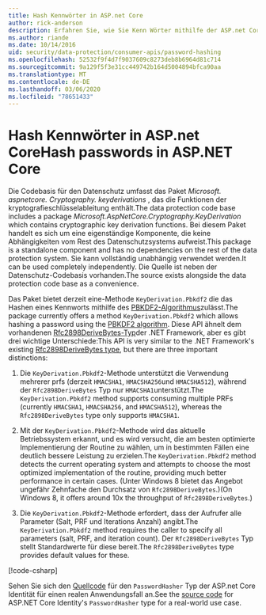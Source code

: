 ```yaml
---
title: Hash Kennwörter in ASP.net Core
author: rick-anderson
description: Erfahren Sie, wie Sie Kenn Wörter mithilfe der ASP.net Core-Datenschutz-APIs Kenn Wörtern.
ms.author: riande
ms.date: 10/14/2016
uid: security/data-protection/consumer-apis/password-hashing
ms.openlocfilehash: 52532f9f4d7f9037609c8273deb8b6964d81c714
ms.sourcegitcommit: 9a129f5f3e31cc449742b164d5004894bfca90aa
ms.translationtype: MT
ms.contentlocale: de-DE
ms.lasthandoff: 03/06/2020
ms.locfileid: "78651433"
---
```

# <a name="hash-passwords-in-aspnet-core"></a><span data-ttu-id="1ccb3-103">Hash Kennwörter in ASP.net Core</span><span class="sxs-lookup"><span data-stu-id="1ccb3-103">Hash passwords in ASP.NET Core</span></span>

<span data-ttu-id="1ccb3-104">Die Codebasis für den Datenschutz umfasst das Paket *Microsoft. aspnetcore. Cryptography. keyderivations* , das die Funktionen der kryptografieschlüsselableitung enthält.</span><span class="sxs-lookup"><span data-stu-id="1ccb3-104">The data protection code base includes a package *Microsoft.AspNetCore.Cryptography.KeyDerivation* which contains cryptographic key derivation functions.</span></span> <span data-ttu-id="1ccb3-105">Bei diesem Paket handelt es sich um eine eigenständige Komponente, die keine Abhängigkeiten vom Rest des Datenschutzsystems aufweist.</span><span class="sxs-lookup"><span data-stu-id="1ccb3-105">This package is a standalone component and has no dependencies on the rest of the data protection system.</span></span> <span data-ttu-id="1ccb3-106">Sie kann vollständig unabhängig verwendet werden.</span><span class="sxs-lookup"><span data-stu-id="1ccb3-106">It can be used completely independently.</span></span> <span data-ttu-id="1ccb3-107">Die Quelle ist neben der Datenschutz-Codebasis vorhanden.</span><span class="sxs-lookup"><span data-stu-id="1ccb3-107">The source exists alongside the data protection code base as a convenience.</span></span>

<span data-ttu-id="1ccb3-108">Das Paket bietet derzeit eine-Methode `KeyDerivation.Pbkdf2` die das Hashen eines Kennworts mithilfe des [PBKDF2-Algorithmus](https://tools.ietf.org/html/rfc2898#section-5.2)zulässt.</span><span class="sxs-lookup"><span data-stu-id="1ccb3-108">The package currently offers a method `KeyDerivation.Pbkdf2` which allows hashing a password using the [PBKDF2 algorithm](https://tools.ietf.org/html/rfc2898#section-5.2).</span></span> <span data-ttu-id="1ccb3-109">Diese API ähnelt dem vorhandenen [Rfc2898DeriveBytes-Typ](/dotnet/api/system.security.cryptography.rfc2898derivebytes)der .NET Framework, aber es gibt drei wichtige Unterschiede:</span><span class="sxs-lookup"><span data-stu-id="1ccb3-109">This API is very similar to the .NET Framework's existing [Rfc2898DeriveBytes type](/dotnet/api/system.security.cryptography.rfc2898derivebytes), but there are three important distinctions:</span></span>

1. <span data-ttu-id="1ccb3-110">Die `KeyDerivation.Pbkdf2`-Methode unterstützt die Verwendung mehrerer prfs (derzeit `HMACSHA1`, `HMACSHA256`und `HMACSHA512`), während der `Rfc2898DeriveBytes` Typ nur `HMACSHA1`unterstützt.</span><span class="sxs-lookup"><span data-stu-id="1ccb3-110">The `KeyDerivation.Pbkdf2` method supports consuming multiple PRFs (currently `HMACSHA1`, `HMACSHA256`, and `HMACSHA512`), whereas the `Rfc2898DeriveBytes` type only supports `HMACSHA1`.</span></span>

2. <span data-ttu-id="1ccb3-111">Mit der `KeyDerivation.Pbkdf2`-Methode wird das aktuelle Betriebssystem erkannt, und es wird versucht, die am besten optimierte Implementierung der Routine zu wählen, um in bestimmten Fällen eine deutlich bessere Leistung zu erzielen.</span><span class="sxs-lookup"><span data-stu-id="1ccb3-111">The `KeyDerivation.Pbkdf2` method detects the current operating system and attempts to choose the most optimized implementation of the routine, providing much better performance in certain cases.</span></span> <span data-ttu-id="1ccb3-112">(Unter Windows 8 bietet das Angebot ungefähr Zehnfache den Durchsatz von `Rfc2898DeriveBytes`.)</span><span class="sxs-lookup"><span data-stu-id="1ccb3-112">(On Windows 8, it offers around 10x the throughput of `Rfc2898DeriveBytes`.)</span></span>

3. <span data-ttu-id="1ccb3-113">Die `KeyDerivation.Pbkdf2`-Methode erfordert, dass der Aufrufer alle Parameter (Salt, PRF und Iterations Anzahl) angibt.</span><span class="sxs-lookup"><span data-stu-id="1ccb3-113">The `KeyDerivation.Pbkdf2` method requires the caller to specify all parameters (salt, PRF, and iteration count).</span></span> <span data-ttu-id="1ccb3-114">Der `Rfc2898DeriveBytes` Typ stellt Standardwerte für diese bereit.</span><span class="sxs-lookup"><span data-stu-id="1ccb3-114">The `Rfc2898DeriveBytes` type provides default values for these.</span></span>

[!code-csharp[](password-hashing/samples/passwordhasher.cs)]

<span data-ttu-id="1ccb3-115">Sehen Sie sich den [Quellcode](https://github.com/dotnet/AspNetCore/blob/master/src/Identity/Extensions.Core/src/PasswordHasher.cs) für den `PasswordHasher` Typ der ASP.net Core Identität für einen realen Anwendungsfall an.</span><span class="sxs-lookup"><span data-stu-id="1ccb3-115">See the [source code](https://github.com/dotnet/AspNetCore/blob/master/src/Identity/Extensions.Core/src/PasswordHasher.cs) for ASP.NET Core Identity's `PasswordHasher` type for a real-world use case.</span></span>

